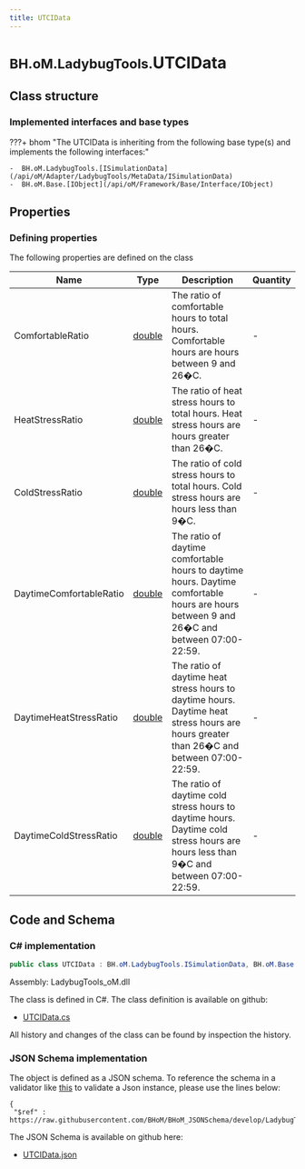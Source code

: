 ```yaml
---
title: UTCIData
---
```


# <small>BH.oM.LadybugTools.</small>**UTCIData**



## Class structure

### Implemented interfaces and base types

???+ bhom "The UTCIData is inheriting from the following base type(s) and implements the following interfaces:"

    -  BH.oM.LadybugTools.[ISimulationData](/api/oM/Adapter/LadybugTools/MetaData/ISimulationData)
    -  BH.oM.Base.[IObject](/api/oM/Framework/Base/Interface/IObject)


## Properties



### Defining properties

The following properties are defined on the class

| Name             | Type             | Description      | Quantity         |
|------------------|------------------|------------------|------------------|
| ComfortableRatio | [double](https://learn.microsoft.com/en-us/dotnet/api/System.Double?view=netstandard-2.0) | The ratio of comfortable hours to total hours. Comfortable hours are hours between 9 and 26�C. | - |
| HeatStressRatio | [double](https://learn.microsoft.com/en-us/dotnet/api/System.Double?view=netstandard-2.0) | The ratio of heat stress hours to total hours. Heat stress hours are hours greater than 26�C. | - |
| ColdStressRatio | [double](https://learn.microsoft.com/en-us/dotnet/api/System.Double?view=netstandard-2.0) | The ratio of cold stress hours to total hours. Cold stress hours are hours less than 9�C. | - |
| DaytimeComfortableRatio | [double](https://learn.microsoft.com/en-us/dotnet/api/System.Double?view=netstandard-2.0) | The ratio of daytime comfortable hours to daytime hours. Daytime comfortable hours are hours between 9 and 26�C and between 07:00-22:59. | - |
| DaytimeHeatStressRatio | [double](https://learn.microsoft.com/en-us/dotnet/api/System.Double?view=netstandard-2.0) | The ratio of daytime heat stress hours to daytime hours. Daytime heat stress hours are hours greater than 26�C and between 07:00-22:59. | - |
| DaytimeColdStressRatio | [double](https://learn.microsoft.com/en-us/dotnet/api/System.Double?view=netstandard-2.0) | The ratio of daytime cold stress hours to daytime hours. Daytime cold stress hours are hours less than 9�C and between 07:00-22:59. | - |


## Code and Schema

### C# implementation

``` C# title="C#"
public class UTCIData : BH.oM.LadybugTools.ISimulationData, BH.oM.Base.IObject
```

Assembly: LadybugTools_oM.dll

The class is defined in C#. The class definition is available on github:

- [UTCIData.cs](https://github.com/BHoM/LadybugTools_Toolkit/blob/develop/LadybugTools_oM/MetaData\UTCIData.cs)

All history and changes of the class can be found by inspection the history.
### JSON Schema implementation

The object is defined as a JSON schema. To reference the schema in a validator like [this](https://www.jsonschemavalidator.net/) to validate a Json instance, please use the lines below:

``` { .json .copy .select } title="JSON Schema"
{
 "$ref" : https://raw.githubusercontent.com/BHoM/BHoM_JSONSchema/develop/LadybugTools_oM/UTCIData.json}
```

The JSON Schema is available on github here:

- [UTCIData.json](https://github.com/BHoM/BHoM_JSONSchema/blob/develop/LadybugTools_oM/UTCIData.json)
